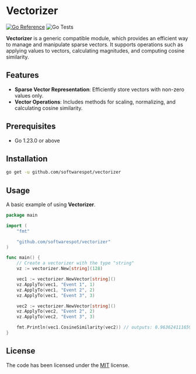 # Vectorizer

[![Go Reference](https://pkg.go.dev/badge/github.com/softwarespot/vectorizer.svg)](https://pkg.go.dev/github.com/softwarespot/vectorizer) ![Go Tests](https://github.com/softwarespot/vectorizer/actions/workflows/go.yml/badge.svg)

**Vectorizer** is a generic compatible module, which provides an efficient way to manage and manipulate sparse vectors. It supports operations such as applying values to vectors, calculating magnitudes, and computing cosine similarity.

## Features

- **Sparse Vector Representation**: Efficiently store vectors with non-zero values only.
- **Vector Operations**: Includes methods for scaling, normalizing, and calculating cosine similarity.

## Prerequisites

- Go 1.23.0 or above

## Installation

```bash
go get -u github.com/softwarespot/vectorizer
```

## Usage

A basic example of using **Vectorizer**.

```Go
package main

import (
	"fmt"

	"github.com/softwarespot/vectorizer"
)

func main() {
	// Create a vectorizer with the type "string"
   	vz := vectorizer.New[string](128)

	vec1 := vectorizer.NewVector[string]()
	vz.ApplyTo(vec1, "Event 1", 1)
	vz.ApplyTo(vec1, "Event 2", 2)
	vz.ApplyTo(vec1, "Event 3", 3)

	vec2 := vectorizer.NewVector[string]()
	vz.ApplyTo(vec2, "Event 2", 2)
	vz.ApplyTo(vec2, "Event 3", 3)

	fmt.Println(vec1.CosineSimilarity(vec2)) // outputs: 0.9636241116594316
}
```

## License

The code has been licensed under the [MIT](https://opensource.org/license/mit) license.
